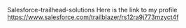 Salesforce-trailhead-solutions
Here is the link to my profile https://www.salesforce.com/trailblazer/rs12ra9j773mzyct4f
